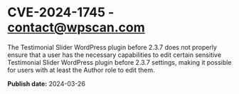 # CVE-2024-1745 - contact@wpscan.com

The Testimonial Slider WordPress plugin before 2.3.7 does not properly ensure that a user has the necessary capabilities to edit certain sensitive Testimonial Slider WordPress plugin before 2.3.7 settings, making it possible for users with at least the Author role to edit them.

**Publish date:** 2024-03-26
